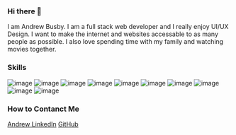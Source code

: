### Hi there 👋



I am Andrew Busby. I am a full stack web developer and I really enjoy UI/UX Design. I want to make the internet and websites accessable to as many people as possible. 
I also love spending time with my family and watching movies together. 

### Skills
![image](https://user-images.githubusercontent.com/64098862/136629266-138681c3-e0b2-4369-af5a-57360cf7ac38.png)
![image](https://user-images.githubusercontent.com/64098862/136629288-0dd0b1c4-2b4b-4cb2-a2ba-8cc9d0fdf974.png)
![image](https://user-images.githubusercontent.com/64098862/136629299-8ba63966-fa75-4d16-ab48-fa4ff06709fc.png)
![image](https://user-images.githubusercontent.com/64098862/136629315-6e29c01c-496a-42ec-8432-80aeca33395c.png)
![image](https://user-images.githubusercontent.com/64098862/136629323-49dc112a-8df6-4260-b5ed-b2b55736a9cf.png)
![image](https://user-images.githubusercontent.com/64098862/136629328-0c7d21b1-0b30-4df1-904b-3b5cb4fba122.png)
![image](https://user-images.githubusercontent.com/64098862/136629333-c7250f81-f6d0-405f-ae70-1e8297b94553.png)
![image](https://user-images.githubusercontent.com/64098862/136629345-d22cca45-5def-4d38-9618-629d8fa64708.png)
![image](https://user-images.githubusercontent.com/64098862/136629359-dd663101-a9f9-412d-87f9-801ba7fd7024.png)
![image](https://user-images.githubusercontent.com/64098862/136629366-25f90eb2-fe90-4c2d-b759-c14dbc50c9e4.png)

### How to Contanct Me
[Andrew LinkedIn](www.linkedin.com/in/andrew-busby-817056197)
[GitHub](www.github.com/andrewsbusby)
